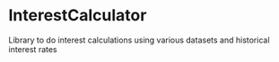 # InterestCalculator

Library to do interest calculations using various datasets and historical interest rates
